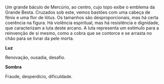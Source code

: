 Um grande báculo de Mercúrio, ao centro, cujo topo exibe o emblema da Grande
Besta. Cruzados sob este, vemos bastões com uma cabeça de fênix e uma flor de
lótus. Os tamanhos são desproporcionais, mas há certa coerência na figura. Há
violência espiritual, mas há resistência e dignidade, que caracterizam a luta
deste arcano. A luta representa um estímulo para a reinvenção de si mesmo,
como a cobra que se contorce e se arrasta no chão para se livrar da pele
morta.

**Luz**

Renovação, ousadia, desafio.

**Sombra**

Fraude, desperdício, dificuldade.

